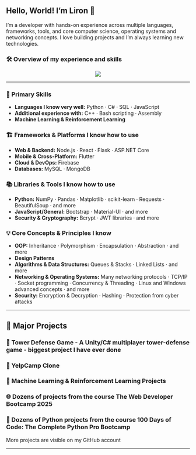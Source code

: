 ## Hello, World! I’m Liron 👋

I’m a developer with hands-on experience across multiple languages, frameworks, tools, and core computer science, operating systems and networking concepts. I love building projects and I’m always learning new technologies.

### 🛠️ Overview of my experience and skills
<p align="center">
<img src="https://skillicons.dev/icons?i=py,cs,mysql,javascript,html,css,unity,ubuntu,cpp,tensorflow,bash,nodejs,react,flask,flutter,vite,firebase,linux,windows,mongodb,sklearn,requests,beautifulsoup,selenium,bootstrap,materialui,postman,pycharm,visualstudio,vscode,atom,npm" />
</p>

---

### 🔧 Primary Skills
- **Languages I know very well:** Python · C# · SQL · JavaScript
- **Additional experience with:** C++ · Bash scripting · Assembly  
- **Machine Learning & Reinforcement Learning**

### 🏗️ Frameworks & Platforms I know how to use
- **Web & Backend:** Node.js · React · Flask · ASP.NET Core  
- **Mobile & Cross-Platform:** Flutter  
- **Cloud & DevOps:** Firebase  
- **Databases:** MySQL · MongoDB

### 📚 Libraries & Tools I know how to use
- **Python:** NumPy · Pandas · Matplotlib · scikit-learn · Requests · BeautifulSoup · and more  
- **JavaScript/General:** Bootstrap · Material-UI · and more  
- **Security & Cryptography:** Bcrypt · JWT libraries · and more  

### 💡 Core Concepts & Principles I know
- **OOP:** Inheritance · Polymorphism · Encapsulation · Abstraction · and more  
- **Design Patterns**  
- **Algorithms & Data Structures:** Queues & Stacks · Linked Lists · and more  
- **Networking & Operating Systems:** Many networking protocols · TCP/IP · Socket programming · Concurrency & Threading · Linux and Windows advanced concepts · and more  
- **Security:** Encryption & Decryption · Hashing · Protection from cyber attacks  

---

## 🚀 Major Projects

### 🎯 Tower Defense Game - A Unity/C# multiplayer tower-defense game - biggest project I have ever done  

### 🌄 YelpCamp Clone  

### 🤖 Machine Learning & Reinforcement Learning Projects  

### 🌐 Dozens of projects from the course The Web Developer Bootcamp 2025  

### 🐍 Dozens of Python projects from the course 100 Days of Code: The Complete Python Pro Bootcamp  

More projects are visible on my GitHub account

---
